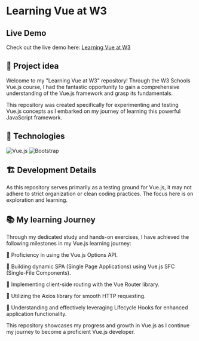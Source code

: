 # Learning Vue at W3

## Live Demo

Check out the live demo here: [Learning Vue at W3](https://vasconcelos-giovanni.github.io/learning-vue-w3/)

## 📌  Project idea

Welcome to my "Learning Vue at W3" repository! Through the W3 Schools Vue.js course, I had the fantastic opportunity to gain a comprehensive understanding of the Vue.js framework and grasp its fundamentals.

This repository was created specifically for experimenting and testing Vue.js concepts as I embarked on my journey of learning this powerful JavaScript framework.

## 🔧 Technologies

![Vue.js](https://img.shields.io/badge/vuejs-%2335495e.svg?style=for-the-badge&logo=vuedotjs&logoColor=%234FC08D)
![Bootstrap](https://img.shields.io/badge/bootstrap-%23563D7C.svg?style=for-the-badge&logo=bootstrap&logoColor=white)

## 🏗️ Development Details

As this repository serves primarily as a testing ground for Vue.js, it may not adhere to strict organization or clean coding practices. The focus here is on exploration and learning.

## 📚 My learning Journey

Through my dedicated study and hands-on exercises, I have achieved the following milestones in my Vue.js learning journey:

📌 Proficiency in using the Vue.js Options API.

📌 Building dynamic SPA (Single Page Applications) using Vue.js SFC (Single-File Components).

📌 Implementing client-side routing with the Vue Router library.

📌 Utilizing the Axios library for smooth HTTP requesting.

📌 Understanding and effectively leveraging Lifecycle Hooks for enhanced application functionality.

This repository showcases my progress and growth in Vue.js as I continue my journey to become a proficient Vue.js developer.
